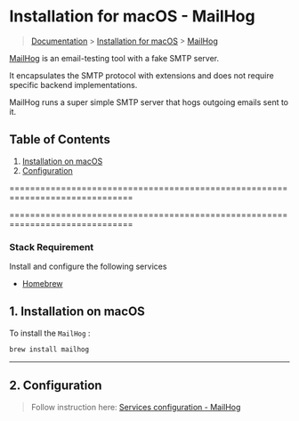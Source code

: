 # Installation for macOS - MailHog

> [Documentation](./../../readme.md) > [Installation for macOS](./../readme.md) > [MailHog](./mailhog.md)

[MailHog](https://github.com/mailhog/MailHog) is an email-testing tool with a fake SMTP server.

It encapsulates the SMTP protocol with extensions and does not require specific backend implementations.

MailHog runs a super simple SMTP server that hogs outgoing emails sent to it.

## Table of Contents
1. [Installation on macOS](#markdown-header-1-installation-on-macos)
2. [Configuration](#markdown-header-2-configuration-mailhog)

==============================================================================

==============================================================================

### Stack Requirement
Install and configure the following services
- [Homebrew](homebrew.md)

## 1. Installation on macOS

To install the `MailHog` :

```bash
brew install mailhog
```

---

## 2. Configuration

> Follow instruction here: [Services configuration - MailHog](../../configuration/services/mailhog.md)

